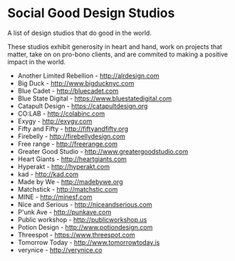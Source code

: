 Social Good Design Studios
==========================

A list of design studios that do good in the world. 

These studios exhibit generosity in heart and hand, work on projects that matter, take on on pro-bono clients, and are commited to making a positive impact in the world.

* Another Limited Rebellion - http://alrdesign.com
* Big Duck - http://www.bigducknyc.com
* Blue Cadet - http://bluecadet.com
* Blue State Digital - https://www.bluestatedigital.com
* Catapult Design - https://catapultdesign.org
* CO:LAB - http://colabinc.com
* Exygy - http://exygy.com
* Fifty and Fifty - http://fiftyandfifty.org
* Firebelly - http://firebellydesign.com
* Free range - http://freerange.com
* Greater Good Studio - http://www.greatergoodstudio.com
* Heart Giants - http://heartgiants.com
* Hyperakt - http://hyperakt.com
* kad - http://kad.com
* Made by We - http://madebywe.org
* Matchstick - http://matchstic.com
* MINE - http://minesf.com
* Nice and Serious - http://niceandserious.com
* P'unk Ave - http://punkave.com
* Public workshop - http://publicworkshop.us
* Potion Design - http://www.potiondesign.com
* Threespot - https://www.threespot.com
* Tomorrow Today - http://www.tomorrowtoday.is
* verynice - http://verynice.co
